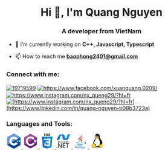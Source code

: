 <h1 align="center">Hi 👋, I'm Quang Nguyen</h1>
<h3 align="center">A developer from VietNam</h3>

- 🔭 I’m currently working on **C++, Javascript, Typescript**

- 📫 How to reach me **baophong2401@gmail.com**

<h3 align="left">Connect with me:</h3>
<p align="left">
<a href="https://stackoverflow.com/users/19719599" target="blank"><img align="center" src="https://raw.githubusercontent.com/rahuldkjain/github-profile-readme-generator/master/src/images/icons/Social/stack-overflow.svg" alt="19719599" height="30" width="40" /></a>
<a href="https://fb.com/https://www.facebook.com/xuanquang.0209/" target="blank"><img align="center" src="https://raw.githubusercontent.com/rahuldkjain/github-profile-readme-generator/master/src/images/icons/Social/facebook.svg" alt="https://www.facebook.com/xuanquang.0209/" height="30" width="40" /></a>
<a href="https://instagram.com/https://www.instagram.com/nx_queng29/?hl=fr" target="blank"><img align="center" src="https://raw.githubusercontent.com/rahuldkjain/github-profile-readme-generator/master/src/images/icons/Social/instagram.svg" alt="https://www.instagram.com/nx_queng29/?hl=fr" height="30" width="40" /></a>
<a href="https://www.linkedin.com/in/quang-nguyen-b08b3723a" target="blank"><img align="center" src="https://logospng.org/download/linkedin/logo-linkedin-icon-1536.png" alt="[https://www.instagram.com/nx_queng29/?hl=fr](https://www.linkedin.com/in/quang-nguyen-b08b3723a)" height="30" width="40" /></a>
</p>

<h3 align="left">Languages and Tools:</h3>
<p align="left"> <a href="https://www.w3schools.com/cpp/" target="_blank" rel="noreferrer"> <img src="https://raw.githubusercontent.com/devicons/devicon/master/icons/cplusplus/cplusplus-original.svg" alt="cplusplus" width="40" height="40"/> </a> <a href="https://www.w3schools.com/cs/" target="_blank" rel="noreferrer"> <img src="https://raw.githubusercontent.com/devicons/devicon/master/icons/csharp/csharp-original.svg" alt="csharp" width="40" height="40"/> </a> <a href="https://www.w3schools.com/css/" target="_blank" rel="noreferrer"> <img src="https://raw.githubusercontent.com/devicons/devicon/master/icons/css3/css3-original-wordmark.svg" alt="css3" width="40" height="40"/> </a> <a href="https://dotnet.microsoft.com/" target="_blank" rel="noreferrer"> <img src="https://raw.githubusercontent.com/devicons/devicon/master/icons/dot-net/dot-net-original-wordmark.svg" alt="dotnet" width="40" height="40"/> </a> <a href="https://www.java.com" target="_blank" rel="noreferrer"> <img src="https://raw.githubusercontent.com/devicons/devicon/master/icons/java/java-original.svg" alt="java" width="40" height="40"/> </a> <a href="https://www.linux.org/" target="_blank" rel="noreferrer"> <img src="https://raw.githubusercontent.com/devicons/devicon/master/icons/linux/linux-original.svg" alt="linux" width="40" height="40"/> </a> </p>
